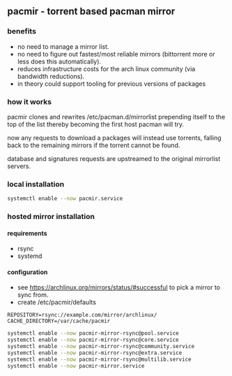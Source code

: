 ## pacmir - torrent based pacman mirror

### benefits
- no need to manage a mirror list.
- no need to figure out fastest/most reliable mirrors (bittorrent more or less does this automatically).
- reduces infrastructure costs for the arch linux community (via bandwidth reductions).
- in theory could support tooling for previous versions of packages

### how it works
pacmir clones and rewrites /etc/pacman.d/mirrorlist prepending itself to the top of the list
thereby becoming the first host pacman will try.

now any requests to download a packages will instead use torrents, falling back to the remaining
mirrors if the torrent cannot be found.

database and signatures requests are upstreamed to the original mirrorlist servers.

### local installation
```bash
systemctl enable --now pacmir.service
```

### hosted mirror installation
#### requirements
- rsync
- systemd

#### configuration
- see https://archlinux.org/mirrors/status/#successful to pick a mirror to sync from.
- create /etc/pacmir/defaults
```environment
REPOSITORY=rsync://example.com/mirror/archlinux/
CACHE_DIRECTORY=/var/cache/pacmir
```

```bash
systemctl enable --now pacmir-mirror-rsync@pool.service
systemctl enable --now pacmir-mirror-rsync@core.service
systemctl enable --now pacmir-mirror-rsync@community.service
systemctl enable --now pacmir-mirror-rsync@extra.service
systemctl enable --now pacmir-mirror-rsync@multilib.service
systemctl enable --now pacmir-mirror.service
```